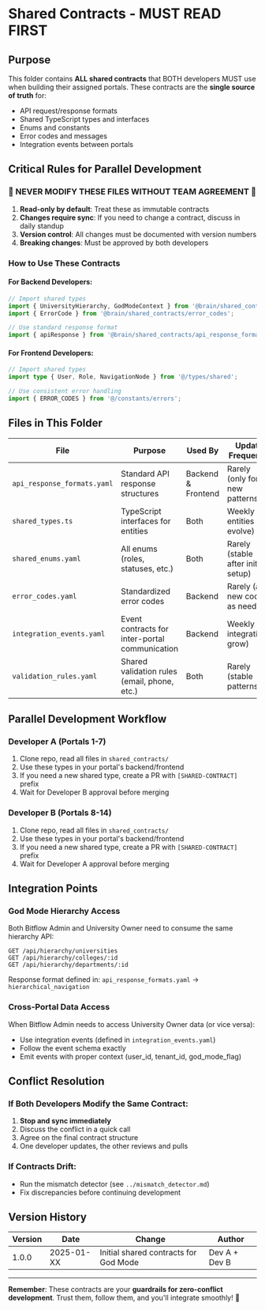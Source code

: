 # Shared Contracts - MUST READ FIRST

## Purpose
This folder contains **ALL shared contracts** that BOTH developers MUST use when building their assigned portals. These contracts are the **single source of truth** for:
- API request/response formats
- Shared TypeScript types and interfaces
- Enums and constants
- Error codes and messages
- Integration events between portals

## Critical Rules for Parallel Development

### 🚨 NEVER MODIFY THESE FILES WITHOUT TEAM AGREEMENT 🚨
1. **Read-only by default**: Treat these as immutable contracts
2. **Changes require sync**: If you need to change a contract, discuss in daily standup
3. **Version control**: All changes must be documented with version numbers
4. **Breaking changes**: Must be approved by both developers

### How to Use These Contracts

#### For Backend Developers:
```typescript
// Import shared types
import { UniversityHierarchy, GodModeContext } from '@brain/shared_contracts/shared_types';
import { ErrorCode } from '@brain/shared_contracts/error_codes';

// Use standard response format
import { apiResponse } from '@brain/shared_contracts/api_response_formats';
```

#### For Frontend Developers:
```typescript
// Import shared types
import type { User, Role, NavigationNode } from '@/types/shared';

// Use consistent error handling
import { ERROR_CODES } from '@/constants/errors';
```

## Files in This Folder

| File | Purpose | Used By | Update Frequency |
|------|---------|---------|------------------|
| `api_response_formats.yaml` | Standard API response structures | Backend & Frontend | Rarely (only for new patterns) |
| `shared_types.ts` | TypeScript interfaces for entities | Both | Weekly (as entities evolve) |
| `shared_enums.yaml` | All enums (roles, statuses, etc.) | Both | Rarely (stable after initial setup) |
| `error_codes.yaml` | Standardized error codes | Backend | Rarely (add new codes as needed) |
| `integration_events.yaml` | Event contracts for inter-portal communication | Backend | Weekly (as integrations grow) |
| `validation_rules.yaml` | Shared validation rules (email, phone, etc.) | Both | Rarely (stable patterns) |

## Parallel Development Workflow

### Developer A (Portals 1-7)
1. Clone repo, read all files in `shared_contracts/`
2. Use these types in your portal's backend/frontend
3. If you need a new shared type, create a PR with `[SHARED-CONTRACT]` prefix
4. Wait for Developer B approval before merging

### Developer B (Portals 8-14)
1. Clone repo, read all files in `shared_contracts/`
2. Use these types in your portal's backend/frontend
3. If you need a new shared type, create a PR with `[SHARED-CONTRACT]` prefix
4. Wait for Developer A approval before merging

## Integration Points

### God Mode Hierarchy Access
Both Bitflow Admin and University Owner need to consume the same hierarchy API:
```
GET /api/hierarchy/universities
GET /api/hierarchy/colleges/:id
GET /api/hierarchy/departments/:id
```

Response format defined in: `api_response_formats.yaml` → `hierarchical_navigation`

### Cross-Portal Data Access
When Bitflow Admin needs to access University Owner data (or vice versa):
- Use integration events (defined in `integration_events.yaml`)
- Follow the event schema exactly
- Emit events with proper context (user_id, tenant_id, god_mode_flag)

## Conflict Resolution

### If Both Developers Modify the Same Contract:
1. **Stop and sync immediately**
2. Discuss the conflict in a quick call
3. Agree on the final contract structure
4. One developer updates, the other reviews and pulls

### If Contracts Drift:
- Run the mismatch detector (see `../mismatch_detector.md`)
- Fix discrepancies before continuing development

## Version History

| Version | Date | Change | Author |
|---------|------|--------|--------|
| 1.0.0 | 2025-01-XX | Initial shared contracts for God Mode | Dev A + Dev B |

---

**Remember**: These contracts are your **guardrails for zero-conflict development**. Trust them, follow them, and you'll integrate smoothly! 🚀

